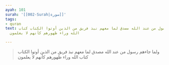 ```yaml
---
ayah: 101
surah: '[[002-Surah|سورة]]'
tags:
- quran
text: ولما جاءهم رسول من عند الله مصدق لما معهم نبذ فريق من الذين أوتوا الكتاب كتاب
  الله وراء ظهورهم كأنهم لا يعلمون

---
```

> ولما جاءهم رسول من عند الله مصدق لما معهم نبذ فريق من الذين أوتوا الكتاب كتاب الله وراء ظهورهم كأنهم لا يعلمون
